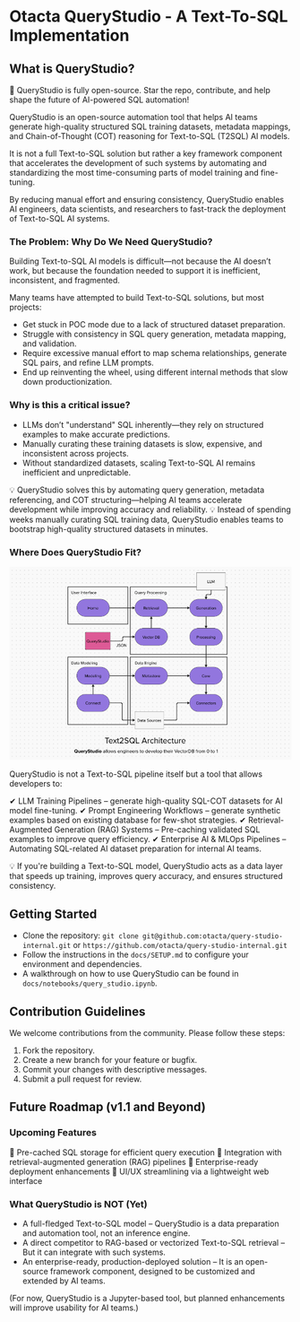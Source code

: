 
# Otacta QueryStudio - A Text-To-SQL Implementation

## What is QueryStudio?

🚀 QueryStudio is fully open-source. Star the repo, contribute, and help shape the future of AI-powered SQL automation!

QueryStudio is an open-source automation tool that helps AI teams generate high-quality structured SQL training datasets, metadata mappings, and Chain-of-Thought (COT) reasoning for Text-to-SQL (T2SQL) AI models.

It is not a full Text-to-SQL solution but rather a key framework component that accelerates the development of such systems by automating and standardizing the most time-consuming parts of model training and fine-tuning.

By reducing manual effort and ensuring consistency, QueryStudio enables AI engineers, data scientists, and researchers to fast-track the deployment of Text-to-SQL AI systems.

### The Problem: Why Do We Need QueryStudio?

Building Text-to-SQL AI models is difficult—not because the AI doesn’t work, but because the foundation needed to support it is inefficient, inconsistent, and fragmented.

Many teams have attempted to build Text-to-SQL solutions, but most projects:
- Get stuck in POC mode due to a lack of structured dataset preparation.
- Struggle with consistency in SQL query generation, metadata mapping, and validation.
- Require excessive manual effort to map schema relationships, generate SQL pairs, and refine LLM prompts.
- End up reinventing the wheel, using different internal methods that slow down productionization.

### Why is this a critical issue?

- LLMs don’t "understand" SQL inherently—they rely on structured examples to make accurate predictions.
- Manually curating these training datasets is slow, expensive, and inconsistent across projects.
- Without standardized datasets, scaling Text-to-SQL AI remains inefficient and unpredictable.

💡 QueryStudio solves this by automating query generation, metadata referencing, and COT structuring—helping AI teams accelerate development while improving accuracy and reliability.
💡 Instead of spending weeks manually curating SQL training data, QueryStudio enables teams to bootstrap high-quality structured datasets in minutes.

### Where Does QueryStudio Fit?
![QueryStudio Diagram](diagram1.png)

QueryStudio is not a Text-to-SQL pipeline itself but a tool that allows developers to:

✔ LLM Training Pipelines – generate high-quality SQL-COT datasets for AI model fine-tuning.
✔ Prompt Engineering Workflows – generate synthetic examples based on existing database for few-shot strategies.
✔ Retrieval-Augmented Generation (RAG) Systems – Pre-caching validated SQL examples to improve query efficiency.
✔ Enterprise AI & MLOps Pipelines – Automating SQL-related AI dataset preparation for internal AI teams.

💡 If you're building a Text-to-SQL model, QueryStudio acts as a data layer that speeds up training, improves query accuracy, and ensures structured consistency.

## Getting Started
- Clone the repository: `git clone git@github.com:otacta/query-studio-internal.git` or `https://github.com/otacta/query-studio-internal.git`
- Follow the instructions in the `docs/SETUP.md` to configure your environment and dependencies.
- A walkthrough on how to use QueryStudio can be found in `docs/notebooks/query_studio.ipynb`.

## Contribution Guidelines
We welcome contributions from the community. Please follow these steps:
1. Fork the repository.
2. Create a new branch for your feature or bugfix.
3. Commit your changes with descriptive messages.
4. Submit a pull request for review.

## Future Roadmap (v1.1 and Beyond)

### Upcoming Features
🚀 Pre-cached SQL storage for efficient query execution
🚀 Integration with retrieval-augmented generation (RAG) pipelines
🚀 Enterprise-ready deployment enhancements
🚀 UI/UX streamlining via a lightweight web interface

### What QueryStudio is NOT (Yet)
- A full-fledged Text-to-SQL model – QueryStudio is a data preparation and automation tool, not an inference engine.
- A direct competitor to RAG-based or vectorized Text-to-SQL retrieval – But it can integrate with such systems.
- An enterprise-ready, production-deployed solution – It is an open-source framework component, designed to be customized and extended by AI teams.

(For now, QueryStudio is a Jupyter-based tool, but planned enhancements will improve usability for AI teams.)
